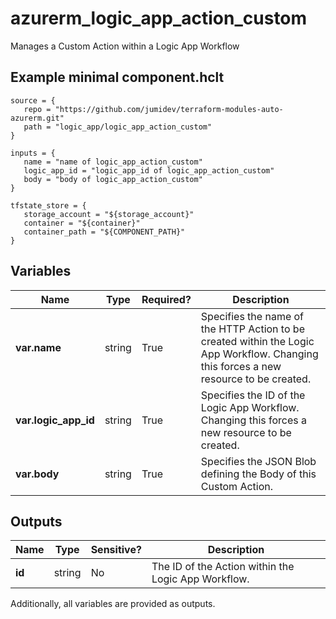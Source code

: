# azurerm_logic_app_action_custom

Manages a Custom Action within a Logic App Workflow

## Example minimal component.hclt

```hcl
source = {
   repo = "https://github.com/jumidev/terraform-modules-auto-azurerm.git" 
   path = "logic_app/logic_app_action_custom" 
}

inputs = {
   name = "name of logic_app_action_custom" 
   logic_app_id = "logic_app_id of logic_app_action_custom" 
   body = "body of logic_app_action_custom" 
}

tfstate_store = {
   storage_account = "${storage_account}" 
   container = "${container}" 
   container_path = "${COMPONENT_PATH}" 
}

```

## Variables

| Name | Type | Required? |  Description |
| ---- | ---- | --------- |  ----------- |
| **var.name** | string | True | Specifies the name of the HTTP Action to be created within the Logic App Workflow. Changing this forces a new resource to be created. | 
| **var.logic_app_id** | string | True | Specifies the ID of the Logic App Workflow. Changing this forces a new resource to be created. | 
| **var.body** | string | True | Specifies the JSON Blob defining the Body of this Custom Action. | 



## Outputs

| Name | Type | Sensitive? | Description |
| ---- | ---- | --------- | --------- |
| **id** | string | No  | The ID of the Action within the Logic App Workflow. | 

Additionally, all variables are provided as outputs.
